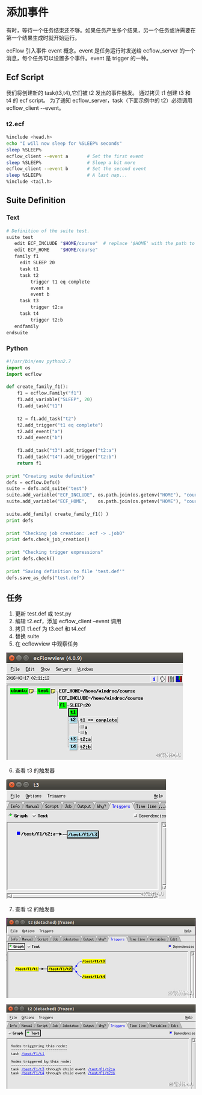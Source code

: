 # 添加事件

有时，等待一个任务结束还不够。如果任务产生多个结果，另一个任务或许需要在第一个结果生成时就开始运行。

ecFlow 引入事件 event 概念。event 是任务运行时发送给 ecflow_server 的一个消息，每个任务可以设置多个事件。event 是 trigger 的一种。

## Ecf Script

我们将创建新的 task(t3,t4),它们被 t2 发出的事件触发。
通过拷贝 t1 创建 t3 和 t4 的 ecf script。
为了通知 ecflow_server，task（下面示例中的 t2）必须调用 ecflow_client --event。

### t2.ecf

```bash
%include <head.h>
echo "I will now sleep for %SLEEP% seconds"
sleep %SLEEP%
ecflow_client --event a       # Set the first event
sleep %SLEEP%                 # Sleep a bit more
ecflow_client --event b       # Set the second event
sleep %SLEEP%                 # A last nap...
%include <tail.h>
```

## Suite Definition

### Text

```bash
# Definition of the suite test.
suite test
   edit ECF_INCLUDE "$HOME/course"  # replace '$HOME' with the path to your home directory
   edit ECF_HOME    "$HOME/course"
   family f1
     edit SLEEP 20
     task t1
     task t2
         trigger t1 eq complete
         event a
         event b
     task t3
         trigger t2:a
     task t4
         trigger t2:b
   endfamily
endsuite
```

### Python

```python
#!/usr/bin/env python2.7
import os
import ecflow 

def create_family_f1():
    f1 = ecflow.Family("f1")
    f1.add_variable("SLEEP", 20)
    f1.add_task("t1") 
    
    t2 = f1.add_task("t2")  
    t2.add_trigger("t1 eq complete") 
    t2.add_event("a")
    t2.add_event("b")
    
    f1.add_task("t3").add_trigger("t2:a")  
    f1.add_task("t4").add_trigger("t2:b")  
    return f1

print "Creating suite definition"
defs = ecflow.Defs()
suite = defs.add_suite("test")
suite.add_variable("ECF_INCLUDE", os.path.join(os.getenv("HOME"), "course"))
suite.add_variable("ECF_HOME",    os.path.join(os.getenv("HOME"), "course"))

suite.add_family( create_family_f1() )
print defs

print "Checking job creation: .ecf -> .job0"   
print defs.check_job_creation()

print "Checking trigger expressions"
print defs.check()

print "Saving definition to file 'test.def'"
defs.save_as_defs("test.def")
```

## 任务

1. 更新 test.def 或 test.py
2. 编辑 t2.ecf，添加 ecflow_client –event 调用
3. 拷贝 t1.ecf 为 t3.ecf 和 t4.ecf
4. 替换 suite
5. 在 ecflowview 中观察任务

![](./asset/task-after-event-added.jpg)

6. 查看 t3 的触发器

![](./asset/t3-trigger-after-event-added.jpg)

7. 查看 t2 的触发器

![](./asset/t2-trigger-after-task-added.jpg)

![](./asset/t2-trigger-text-after-task-added.jpg)

